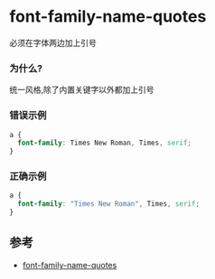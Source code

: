 # font-family-name-quotes

必须在字体两边加上引号

### 为什么?

统一风格,除了内置关键字以外都加上引号

### 错误示例

```scss
a {
  font-family: Times New Roman, Times, serif;
}
```

### 正确示例

```scss
a {
  font-family: "Times New Roman", Times, serif;
}
```

## 参考

- [font-family-name-quotes](https://stylelint.io/user-guide/rules/list/font-family-name-quotes)
